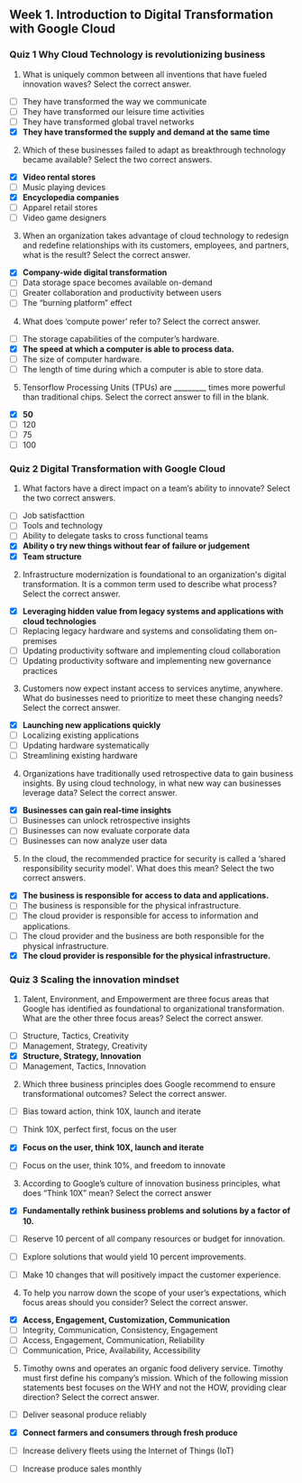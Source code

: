 ## Week 1. Introduction to Digital Transformation with Google Cloud

### Quiz 1 Why Cloud Technology is revolutionizing business

1. What is uniquely common between all inventions that have fueled innovation waves? Select the correct answer.
- [ ] They have transformed the way we communicate
- [ ] They have transformed our leisure time activities
- [ ] They have transformed global travel networks
- [x] **They have transformed the supply and demand at the same time** 

2. Which of these businesses failed to adapt as breakthrough technology became available? Select the two correct answers.
- [x] **Video rental stores** 
- [ ] Music playing devices
- [x] **Encyclopedia companies** 
- [ ] Apparel retail stores
- [ ] Video game designers

3. When an organization takes advantage of cloud technology to redesign and redefine relationships with its customers, employees, and partners, what is the result? Select the correct answer.
- [x] **Company-wide digital transformation** 
- [ ] Data storage space becomes available on-demand
- [ ] Greater collaboration and productivity between users
- [ ] The “burning platform” effect 

4. What does ‘compute power’ refer to? Select the correct answer.
- [ ] The storage capabilities of the computer’s hardware.
- [x] **The speed at which a computer is able to process data.** 
- [ ] The size of computer hardware.
- [ ] The length of time during which a computer is able to store data.

5. Tensorflow Processing Units (TPUs) are _________ times more powerful than traditional chips. Select the correct answer to fill in the blank.
- [x] **50**
- [ ] 120 
- [ ] 75 
- [ ] 100 

### Quiz 2 Digital Transformation with Google Cloud

1. What factors have a direct impact on a team’s ability to innovate? Select the two correct answers.
- [ ] Job satisfacttion
- [ ] Tools and technology
- [ ] Ability to delegate tasks to cross functional teams
- [x] **Ability o try new things without fear of failure or judgement**
- [x] **Team structure**

2. Infrastructure modernization is foundational to an organization's digital transformation. It is a common term used to describe what process? Select the correct answer.
- [x] **Leveraging hidden value from legacy systems and applications with cloud technologies**
- [ ] Replacing legacy hardware and systems and consolidating them on-premises
- [ ] Updating productivity software and implementing cloud collaboration
- [ ] Updating productivity software and implementing new governance practices

3. Customers now expect instant access to services anytime, anywhere. What do businesses need to prioritize to meet these changing needs? Select the correct answer.
- [x] **Launching new applications quickly**
- [ ] Localizing existing applications
- [ ] Updating hardware systematically
- [ ] Streamlining existing hardware

4. Organizations have traditionally used retrospective data to gain business insights. By using cloud technology, in what new way can businesses leverage data? Select the correct answer.
- [x] **Businesses can gain real-time insights**
- [ ] Businesses can unlock retrospective insights
- [ ] Businesses can now evaluate corporate data
- [ ] Businesses can now analyze user data

5. In the cloud, the recommended practice for security is called a ‘shared responsibility security model'. What does this mean? Select the two correct answers.
- [x] **The business is responsible for access to data and applications.**
- [ ] The business is responsible for the physical infrastructure. 
- [ ] The cloud provider is responsible for access to information and applications.
- [ ] The cloud provider and the business are both responsible for the physical infrastructure.
- [x] **The cloud provider is responsible for the physical infrastructure.** 

### Quiz 3 Scaling the innovation mindset

1. Talent, Environment, and Empowerment are three focus areas that Google has identified as foundational to organizational transformation. What are the other three focus areas? Select the correct answer.
- [ ] Structure, Tactics, Creativity
- [ ] Management, Strategy, Creativity
- [x] **Structure, Strategy, Innovation**
- [ ] Management, Tactics, Innovation

2. Which three business principles does Google recommend to ensure transformational outcomes? Select the correct answer.
- [ ] Bias toward action, think 10X, launch and iterate
- [ ] Think 10X, perfect first, focus on the user
- [x] **Focus on the user, think 10X, launch and iterate**
- [ ] Focus on the user, think 10%, and freedom to innovate


3. According to Google’s culture of innovation business principles, what does “Think 10X” mean? Select the correct answer
- [x] **Fundamentally rethink business problems and solutions by a factor of 10.**
- [ ] Reserve 10 percent of all company resources or budget for innovation.
- [ ] Explore solutions that would yield 10 percent improvements.
- [ ] Make 10 changes that will positively impact the customer experience.


4. To help you narrow down the scope of your user’s expectations, which focus areas should you consider? Select the correct answer.
- [x] **Access, Engagement, Customization, Communication**
- [ ] Integrity, Communication, Consistency, Engagement
- [ ] Access, Engagement, Communication, Reliability
- [ ] Communication, Price, Availability, Accessibility

5. Timothy owns and operates an organic food delivery service. Timothy must first define his company’s mission. Which of the following mission statements best focuses on the WHY and not the HOW, providing clear direction? Select the correct answer.
- [ ] Deliver seasonal produce reliably
- [x] **Connect farmers and consumers through fresh produce**
- [ ] Increase delivery fleets using the Internet of Things (IoT)
- [ ] Increase produce sales monthly



